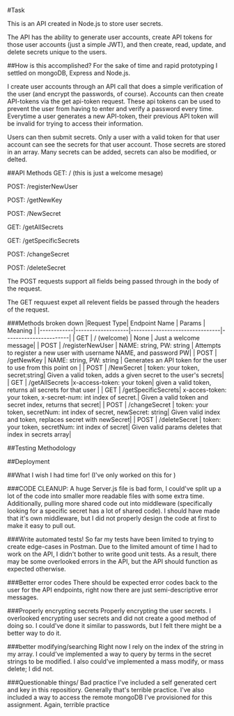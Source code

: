 #Task

This is an API created in Node.js to store user secrets.

The API has the ability to generate user accounts, create API tokens for those user accounts (just a simple JWT), and then create, read, update, and delete secrets unique to the users. 

##How is this accomplished? 
For the sake of time and rapid prototyping I settled on mongoDB, Express and Node.js. 

I create user accounts through an API call that does a simple verification of the user (and encrypt the passwords, of course). 
Accounts can then create API-tokens via the get api-token request. These api tokens can be used to prevent the user from having to enter and verify a password every time. Everytime a user generates a new API-token, their previous API token will be invalid for trying to access their information. 

Users can then submit secrets. Only a user with a valid token for that user account can see the secrets for that user account. 
Those secrets are stored in an array. Many secrets can be added, secrets can also be modified, or delted. 


##API Methods
GET: /    (this is just a welcome mesage)

POST: /registerNewUser

POST: /getNewKey

POST: /NewSecret 

GET: /getAllSecrets

GET: /getSpecificSecrets

POST: /changeSecret

POST: /deleteSecret

The POST requests support all fields being passed through in the body of the request.

The GET requuest expet all relevent fields be passed through the headers of the request.

###Methods broken down
|Request Type| Endpoint Name     | Params                         | Meaning               |
|------------|-------------------|--------------------------------|-----------------------|
| GET        | / (welcome)       | None                           | Just a welcome message| 
| POST       | /registerNewUser  | NAME: string, PW: string | Attempts to register a new user with username NAME, and password PW|
| POST       | /getNewKey        | NAME: string, PW: string | Generates an API token for the user to use from this point on |
| POST       | /NewSecret        | token: your token, secret:string| Given a valid token, adds a given secret to the user's secrets|
| GET        | /getAllSecrets    |x-access-token: your token| given a valid token, returns all secrets for that user |
| GET        | /getSpecificSecrets| x-acces-token: your token, x-secret-num: int index of secret.| Given a valid token and secret index, returns that secret| 
| POST       | /changeSecret     | token: your token, secretNum: int index of secret, newSecret: string| Given valid index and token, replaces secret with newSecret|
| POST       | /deleteSecret     | token: your token, secretNum: int index of secret| Given valid params deletes that index in secrets array| 







##Testing Methodology 


##Deployment 








##What I wish I had time for!
(I've only worked on this for )

###CODE CLEANUP: 
A huge Server.js file is bad form, I could've split up a lot of the code into smaller more readable files with some extra time.
Additionally, pulling more shared code out into middleware (specifically looking for a specific secret has a lot of shared code). 
I should have made that it's own middleware, but I did not properly design the code at first to make it easy to pull out. 

###Write automated tests!
 So far my tests have been limited to trying to create edge-cases in Postman. 
Due to the limited amount of time I had to work on the API, I didn't bother to write good unit tests.
As a result, there may be some overlooked errors in the API, but the API should function as expected otherwise. 

###Better error codes
There should be expected error codes back to the user for the API endpoints, right now there are just semi-descriptive error messages.

###Properly encrypting secrets
Properly encrypting the user secrets. I overlooked encrypting user secrets and did not create a good method of doing so. 
I could've done it similar to passwords, but I felt there might be a better way to do it. 

###better modifying/searching
Right now I rely on the index of the string in my array. I could've implemented a way to query by terms in the secret strings to be modified. I also could've implemented a mass modify, or mass delete; I did not.


###Questionable things/ Bad practice
I've included a self generated cert and key in this repositiory. Generally that's terrible practice. 
I've also included a way to access the remote mongoDB I've provisioned for this assignment. Again, terrible practice 
